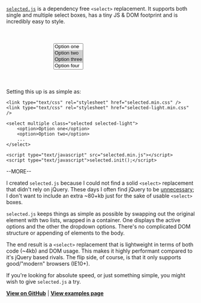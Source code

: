 <link rel="stylesheet" type="text/css" href="$=url/inc/posts/selectedjs/selected.min.css" />
<link rel="stylesheet" type="text/css" href="$=url/inc/posts/selectedjs/selected-light.min.css" />

<script type="text/javascript" src="$=url/inc/posts/selectedjs/selected.min.js"></script>
<script type="text/javascript">
    window.addEventListener('load', function() {
        selected.init();
    });
</script>

[`selected.js`](http://github.com/Fizzadar/selected.js) is a dependency free `<select>` replacement. It supports both single and multiple select boxes, has a tiny JS & DOM footprint and is incredibly easy to style.

<div style="width: 50%; margin: 50px auto;">
    <select multiple class="selected selected-light">
        <option>Option one</option>
        <option selected>Option two</option>
        <option selected>Option three</option>
        <option>Option four</option>
        <option>Option five</option>
    </select>
</div>

Setting this up is as simple as:

    <link type="text/css" rel="stylesheet" href="selected.min.css" />
    <link type="text/css" rel="stylesheet" href="selected-light.min.css" />

    <select multiple class="selected selected-light">
        <option>Option one</option>
        <option>Option two</option>
        ...
    </select>
    
    <script type="text/javascript" src="selected.min.js"></script>
    <script type="text/javascript">selected.init();</script>

--MORE--

I created `selected.js` because I could not find a solid `<select>` replacement that didn't rely on jQuery. These days I often find jQuery to be [unnecessary](http://youmightnotneedjquery.com); I don't want to include an extra ~80+kb just for the sake of  usable `<select>` boxes.

`selected.js` keeps things as simple as possible by swapping out the original element with two lists, wrapped in a container. One displays the active options and the other the dropdown options. There's no complicated DOM structure or appending of elements to the body.

The end result is a `<select>` replacement that is lightweight in terms of both code (~4kb) and DOM usage. This makes it highly performant compared to it's jQuery based rivals. The flip side, of course, is that it only supports good/"modern" browsers (IE10+).

If you're looking for absolute speed, or just something simple, you might wish to give `selected.js` a try.


[**View on GitHub**](http://github.com/Fizzadar/selected.js) | [**View examples page**](http://fizzadar.com/selected.js/)
